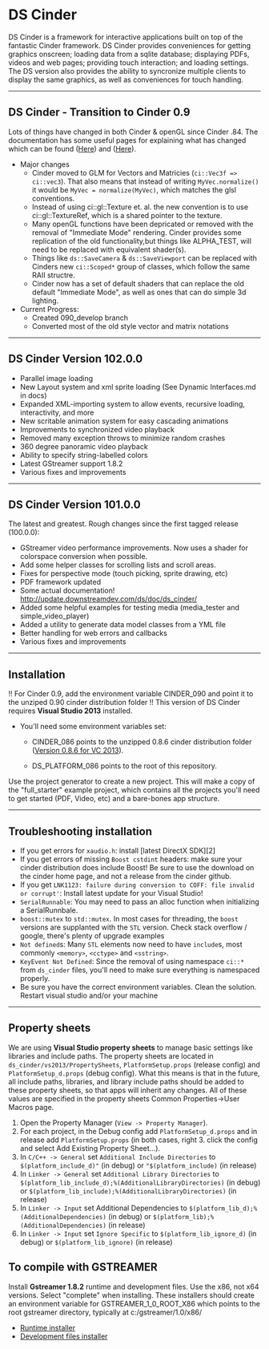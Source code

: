 DS Cinder
=========
DS Cinder is a framework for interactive applications built on top of the fantastic Cinder framework. DS Cinder provides conveniences for getting graphics onscreen; loading data from a sqlite database; displaying PDFs, videos and web pages; providing touch interaction; and loading settings. The DS version also provides the ability to syncronize multiple clients to display the same graphics, as well as conveniences for touch handling.


-----------------------------
DS Cinder - Transition to Cinder 0.9
-----------------------------
Lots of things have changed in both Cinder & openGL since Cinder .84. The documentation has some useful pages for explaining what has changed which can be found ([Here](https://libcinder.org/docs/guides/transition_0_9/index.html)) and ([Here](https://libcinder.org/docs/guides/opengl/index.html)). 
- Major changes
	- Cinder moved to GLM for Vectors and Matricies (`ci::Vec3f => ci::vec3`). That also means that instead of writing `MyVec.normalize()` it would be `MyVec = normalize(MyVec)`, which matches the glsl conventions. 
	- Instead of using ci::gl::Texture et. al. the new convention is to use ci::gl::TextureRef, which is a shared pointer to the texture.
	- Many openGL functions have been depricated or removed with the removal of "Immediate Mode" rendering. Cinder provides some replication of the old functionality,but things like ALPHA_TEST, will need to be replaced with equivalent shader(s).
	- Things like `ds::SaveCamera` & `ds::SaveViewport` can be replaced with Cinders new `ci::Scoped*` group of classes, which follow the same RAII structre.
	- Cinder now has a set of default shaders that can replace the old default "Immediate Mode", as well as ones that can do simple 3d lighting.
- Current Progress:
	- Created 090_develop branch
	- Converted most of the old style vector and matrix notations

-----------------------------
DS Cinder Version 102.0.0
-----------------------------

- Parallel image loading
- New Layout system and xml sprite loading (See Dynamic Interfaces.md in docs)
- Expanded XML-importing system to allow events, recursive loading, interactivity, and more
- New scritable animation system for easy cascading animations
- Improvements to synchronized video playback
- Removed many exception throws to minimize random crashes
- 360 degree panoramic video playback
- Ability to specify string-labelled colors
- Latest GStreamer support 1.8.2
- Various fixes and improvements

-----------------------------
DS Cinder Version 101.0.0
-----------------------------
The latest and greatest. Rough changes since the first tagged release (100.0.0):

- GStreamer video performance improvements. Now uses a shader for colorspace conversion when possible.
- Add some helper classes for scrolling lists and scroll areas.
- Fixes for perspective mode (touch picking, sprite drawing, etc)
- PDF framework updated
- Some actual documentation! http://update.downstreamdev.com/ds/doc/ds_cinder/
- Added some helpful examples for testing media (media_tester and simple_video_player)
- Added a utility to generate data model classes from a YML file
- Better handling for web errors and callbacks
- Various fixes and improvements

----------

Installation
------------
!! For Cinder 0.9, add the environment variable CINDER_090 and point it to the unziped 0.90 cinder distribution folder !!
This version of DS Cinder requires **Visual Studio 2013** installed.

-  You'll need some environment variables set:
   - CINDER_086 points to the unzipped 0.8.6 cinder distribution folder ([Version 0.8.6 for VC 2013](https://libcinder.org/static/releases/cinder_0.8.6_vc2013.zip)). 
  
   - DS_PLATFORM_086 points to the root of this repository. 


Use the project generator to create a new project. This will make a copy of the "full_starter" example project, which contains all the projects you'll need to get started (PDF, Video, etc) and a bare-bones app structure. 

----------

Troubleshooting installation
--------------------------------

 - If you get errors for `xaudio.h`: install [latest DirectX SDK][2]
 - If you get errors of missing `Boost cstdint` headers: make sure your cinder distribution does include Boost! Be sure to use the download on the cinder home page, and not a release from the cinder github.
 - If you get `LNK1123: failure during conversion to COFF: file invalid or corrupt'`: Install latest update for your Visual Studio!
 - `SerialRunnable`: You may need to pass an alloc function when initializing a SerialRunnbale. 
 - `boost::mutex` to `std::mutex`. In most cases for threading, the `boost` versions are supplanted with the `STL` version. Check stack overflow / google, there's plenty of upgrade examples
 - `Not defined`s: Many `STL` elements now need to have `include`s, most commonly `<memory>`, `<cctype>` and `<sstring>`.
 - `KeyEvent Not Defined`: Since the removal of using namespace `ci::*` from `ds_cinder` files, you'll need to make sure everything is namespaced properly.
 - Be sure you have the correct environment variables. Clean the solution. Restart visual studio and/or your machine

----------

 
Property sheets
---------------

We are using **Visual Studio property sheets** to manage basic settings like libraries and include paths. The property sheets are located in `ds_cinder/vs2013/PropertySheets`, `PlatformSetup.props` (release config) and `PlatformSetup_d.props` (debug config).  What this means is that in the future, all include paths, libraries, and library include paths should be added to these property sheets, so that apps will inherit any changes.  All of these values are specified in the property sheets Common Properties->User Macros page.

 1. Open the Property Manager (`View -> Property Manager`).
 2. For each project, in the Debug config add `PlatformSetup_d.props` and in release add `PlatformSetup.props` (in both cases, right  3. click the config and select Add Existing Property Sheet...).
 4. In `C/C++ -> General` set `Additional Include Directories` to `$(platform_include_d)"` (in debug) or `"$(platform_include)` (in release)
 5. In `Linker -> General` set `Additional Library Directories` to `$(platform_lib_include_d);%(AdditionalLibraryDirectories)` (in debug) or `$(platform_lib_include);%(AdditionalLibraryDirectories)` (in release)
 6. In `Linker -> Input` set Additional Dependencies to `$(platform_lib_d);%(AdditionalDependencies)` (in debug) or `$(platform_lib);%(AdditionalDependencies)` (in release)
 7. In `Linker -> Input` set `Ignore Specific` to `$(platform_lib_ignore_d)` (in debug) or `$(platform_lib_ignore)` (in release)



To compile with GSTREAMER
-------------------------

Install **Gstreamer 1.8.2** runtime and development files. Use the x86, not x64 versions. Select "complete" when installing. These installers should create an environment variable for GSTREAMER_1_0_ROOT_X86 which points to the root gstreamer directory, typically at c:/gstreamer/1.0/x86/
  - [Runtime installer](http://gstreamer.freedesktop.org/data/pkg/windows/1.8.2/gstreamer-1.0-x86-1.8.2.msi)
  - [Development files installer](http://gstreamer.freedesktop.org/data/pkg/windows/1.8.2/gstreamer-1.0-devel-x86-1.8.2.msi)

  
